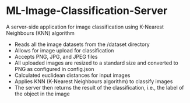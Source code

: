 
# ML-Image-Classification-Server
A server-side application for image classification using K-Nearest Neighbours (KNN) algorithm


- Reads all the image datasets from the /dataset directory
- Allows for image upload for classification
- Accepts PNG, JPG, and JPEG files
- All uploaded images are resized to a standard size and converted to PNG as configured in config.json
- Calculated euclidean distances for input images
- Applies KNN (K-Nearest Neighbours algorithm) to classify images
- The server then returns the result of the classification, i.e., the label of the object in the image